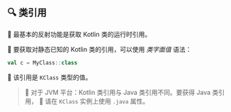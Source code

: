 ## 🔍 类引用

🌟 最基本的反射功能是获取 Kotlin 类的运行时引用。

🚀 要获取对静态已知的 Kotlin 类的引用，可以使用 _类字面值_ 语法：

```kotlin
val c = MyClass::class
```

🌈 该引用是 `KClass` 类型的值。

> 🚀 对于 JVM 平台：Kotlin 类引用与 Java 类引用不同。要获得 Java 类引用，
> 🔧 请在 `KClass` 实例上使用 `.java` 属性。